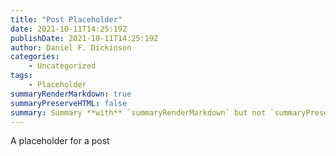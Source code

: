 ```yaml
---
title: "Post Placeholder"
date: 2021-10-11T14:25:19Z
publishDate: 2021-10-11T14:25:19Z
author: Daniel F. Dickinson
categories:
    - Uncategorized
tags:
    - Placeholder
summaryRenderMarkdown: true
summaryPreserveHTML: false
summary: Summary **with** `summaryRenderMarkdown` but not `summaryPreserveHTML`
---
```


A placeholder for a post

